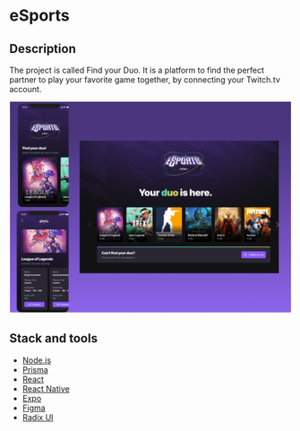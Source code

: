 # eSports

## Description
The project is called Find your Duo. It is a platform to find the perfect partner to play your favorite game together, by connecting your Twitch.tv account.

<p align="center">
<img src="./assets/img/layout.jpg" alt="Next Level Week Esports Logo"/></p>

## Stack and tools
* [Node.js](https://nodejs.org/en/)
* [Prisma](https://www.prisma.io/)
* [React](https://reactjs.org/)
* [React Native](https://reactnative.dev/)
* [Expo](https://expo.dev/)
* [Figma](https://www.figma.com/)
* [Radix UI](https://www.radix-ui.com/)
